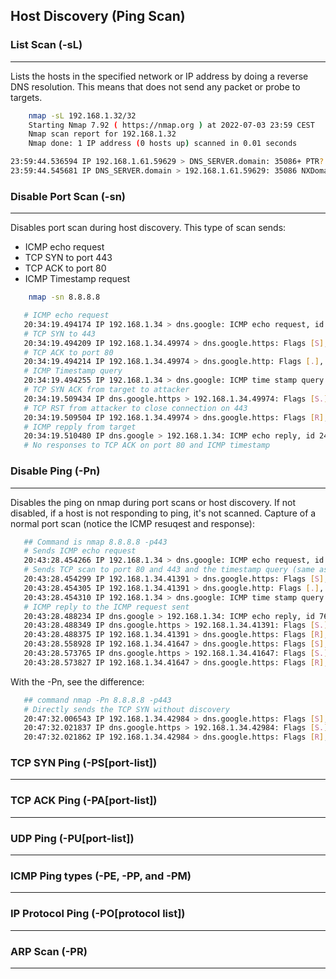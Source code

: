 ## Host Discovery (Ping Scan)



### List Scan (-sL)
---
Lists the hosts in the specified network or IP address by doing a reverse DNS resolution. This means that does not send any packet or probe to targets. 
```bash
    nmap -sL 192.168.1.32/32
    Starting Nmap 7.92 ( https://nmap.org ) at 2022-07-03 23:59 CEST
    Nmap scan report for 192.168.1.32
    Nmap done: 1 IP address (0 hosts up) scanned in 0.01 seconds
```
```bash
23:59:44.536594 IP 192.168.1.61.59629 > DNS_SERVER.domain: 35086+ PTR? 32.1.168.192.in-addr.arpa. (43)
23:59:44.545681 IP DNS_SERVER.domain > 192.168.1.61.59629: 35086 NXDomain 0/1/0 (120)   <-- No reverse resolution DNS
```

### Disable Port Scan (-sn)
---
Disables port scan during host discovery. This type of scan sends:
- ICMP echo request
- TCP SYN to port 443
- TCP ACK to port 80
- ICMP Timestamp request
```bash
    nmap -sn 8.8.8.8
```
```bash
   # ICMP echo request
   20:34:19.494174 IP 192.168.1.34 > dns.google: ICMP echo request, id 2434, seq 0, length 8
   # TCP SYN to 443
   20:34:19.494209 IP 192.168.1.34.49974 > dns.google.https: Flags [S], seq 2031498717, win 1024, options [mss 1460], length 0
   # TCP ACK to port 80 
   20:34:19.494214 IP 192.168.1.34.49974 > dns.google.http: Flags [.], ack 2031498717, win 1024, length 0
   # ICMP Timestamp query
   20:34:19.494255 IP 192.168.1.34 > dns.google: ICMP time stamp query id 40525 seq 0, length 20
   # TCP SYN ACK from target to attacker
   20:34:19.509434 IP dns.google.https > 192.168.1.34.49974: Flags [S.], seq 3606970364, ack 2031498718, win 65535, options [mss 1430], length 0
   # TCP RST from attacker to close connection on 443
   20:34:19.509504 IP 192.168.1.34.49974 > dns.google.https: Flags [R], seq 2031498718, win 0, length 0
   # ICMP repply from target
   20:34:19.510480 IP dns.google > 192.168.1.34: ICMP echo reply, id 2434, seq 0, length 8
   # No responses to TCP ACK on port 80 and ICMP timestamp
```

### Disable Ping (-Pn)
---
Disables the ping on nmap during port scans or host discovery. If not disabled, if a host is not responding to ping, it's not scanned.
Capture of a normal port scan (notice the ICMP resuqest and response):
```bash
   ## Command is nmap 8.8.8.8 -p443
   # Sends ICMP echo request
   20:43:28.454266 IP 192.168.1.34 > dns.google: ICMP echo request, id 7637, seq 0, length 8
   # Sends TCP scan to port 80 and 443 and the timestamp query (same as with -sn options
   20:43:28.454299 IP 192.168.1.34.41391 > dns.google.https: Flags [S], seq 2725091738, win 1024, options [mss 1460], length 0
   20:43:28.454305 IP 192.168.1.34.41391 > dns.google.http: Flags [.], ack 2725091738, win 1024, length 0
   20:43:28.454310 IP 192.168.1.34 > dns.google: ICMP time stamp query id 49365 seq 0, length 20
   # ICMP reply to the ICMP request sent
   20:43:28.488234 IP dns.google > 192.168.1.34: ICMP echo reply, id 7637, seq 0, length 8
   20:43:28.488349 IP dns.google.https > 192.168.1.34.41391: Flags [S.], seq 3695684294, ack 2725091739, win 65535, options [mss 1430], length 0
   20:43:28.488375 IP 192.168.1.34.41391 > dns.google.https: Flags [R], seq 2725091739, win 0, length 0
   20:43:28.558928 IP 192.168.1.34.41647 > dns.google.https: Flags [S], seq 1939023093, win 1024, options [mss 1460], length 0
   20:43:28.573765 IP dns.google.https > 192.168.1.34.41647: Flags [S.], seq 1912564117, ack 1939023094, win 65535, options [mss 1430], length 0
   20:43:28.573827 IP 192.168.1.34.41647 > dns.google.https: Flags [R], seq 1939023094, win 0, length 0
```
With the -Pn, see the difference:
```bash
   ## command nmap -Pn 8.8.8.8 -p443
   # Directly sends the TCP SYN without discovery
   20:47:32.006543 IP 192.168.1.34.42984 > dns.google.https: Flags [S], seq 2171424091, win 1024, options [mss 1460], length 0
   20:47:32.021837 IP dns.google.https > 192.168.1.34.42984: Flags [S.], seq 63304799, ack 2171424092, win 65535, options [mss 1430], length 0
   20:47:32.021862 IP 192.168.1.34.42984 > dns.google.https: Flags [R], seq 2171424092, win 0, length 0
```
### TCP SYN Ping (-PS[port-list])
---



### TCP ACK Ping (-PA[port-list])
---


### UDP Ping (-PU[port-list])
---


### ICMP Ping types (-PE, -PP, and -PM)
---

### IP Protocol Ping (-PO[protocol list])
---

### ARP Scan (-PR)
---


